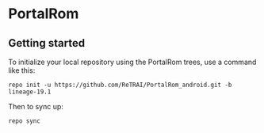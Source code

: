 PortalRom
===========

Getting started
---------------

To initialize your local repository using the PortalRom trees, use a command like this:
```
repo init -u https://github.com/ReTRAI/PortalRom_android.git -b lineage-19.1
```
Then to sync up:
```
repo sync
```


